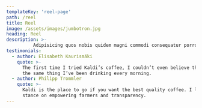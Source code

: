 ```yaml
---
templateKey: 'reel-page'
path: /reel
title: Reel
image: /assets/images/jumbotron.jpg
heading: Reel
description: >-
          Adipisicing quos nobis quidem magni commodi consequatur porro, distinctio! Repellat architecto atque sit eos omnis Accusantium tempore sed harum eius aliquid Enim error reiciendis esse autem quasi? Repellat error tempore
testimonials:
  - author: Elisabeth Kaurismäki
    quote: >-
      The first time I tried Kaldi’s coffee, I couldn’t even believe that was
      the same thing I’ve been drinking every morning.
  - author: Philipp Trommler
    quote: >-
      Kaldi is the place to go if you want the best quality coffee. I love their
      stance on empowering farmers and transparency.
---
```

